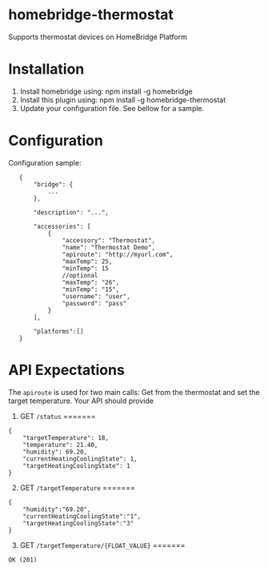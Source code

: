 # homebridge-thermostat

Supports thermostat devices on HomeBridge Platform

# Installation

1. Install homebridge using: npm install -g homebridge
2. Install this plugin using: npm install -g homebridge-thermostat
3. Update your configuration file. See bellow for a sample. 

# Configuration

Configuration sample:

 ```
    {
        "bridge": {
            ...
        },
        
        "description": "...",

        "accessories": [
            {
                "accessory": "Thermostat",
                "name": "Thermostat Demo",
                "apiroute": "http://myurl.com",
                "maxTemp": 25,
                "minTemp": 15
                //optional
                "maxTemp": "26",
                "minTemp": "15",
                "username": "user",
                "password": "pass"
            }
        ],

        "platforms":[]
    }
```
# API Expectations

The `apiroute` is used for two main calls: Get from the thermostat and set the target temperature. Your API should provide

1. GET `/status` 
=======
```
{
    "targetTemperature": 18,
    "temperature": 21.40,
    "humidity": 69.20,
    "currentHeatingCoolingState": 1,
    "targetHeatingCoolingState": 1
}
```

2. GET `/targetTemperature`
=======
```
{
    "humidity":"69.20",
    "currentHeatingCoolingState":"1",
    "targetHeatingCoolingState":"3"
}
```

3. GET `/targetTemperature/{FLOAT_VALUE}`
=======
```
OK (201)
```
